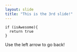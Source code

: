 ```yaml
---
layout: slide
title: "This is the 3rd slide!"
---
```

```
if (isAwesome){
  return true
}
```
Use the left arrow to go back!

